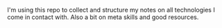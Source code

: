 I'm using this repo to collect and structure my notes on all technologies I come in contact with. Also a bit on meta skills and good resources.